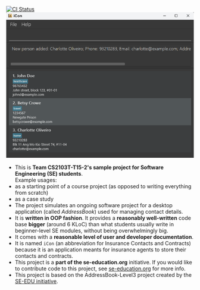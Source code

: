 [![CI Status](https://github.com/AY2526S1-CS2103T-T15-2/tp/actions/workflows/gradle.yml/badge.svg)](https://github.com/AY2526S1-CS2103T-T15-2/tp/actions/workflows/gradle.yml)
![Ui](docs/images/Ui.png)

* This is **Team CS2103T-T15-2's sample project for Software Engineering (SE) students**.<br>
  Example usages:
* as a starting point of a course project (as opposed to writing everything from scratch)
* as a case study
* The project simulates an ongoing software project for a desktop application (called _AddressBook_) used for managing contact details.
* It is **written in OOP fashion**. It provides a **reasonably well-written** code base **bigger** (around 6 KLoC) than what students usually write in beginner-level SE modules, without being overwhelmingly big.
* It comes with a **reasonable level of user and developer documentation**.
* It is named `iCon` (an abbreviation for Insurance Contacts and Contracts) because it is an application meants for insurance agents to store their contacts and contracts.
* This project is a **part of the se-education.org** initiative. If you would like to contribute code to this project, see [se-education.org](https://se-education.org/#contributing-to-se-edu) for more info.
* This project is based on the AddressBook-Level3 project created by the [SE-EDU initiative](https://se-education.org).
